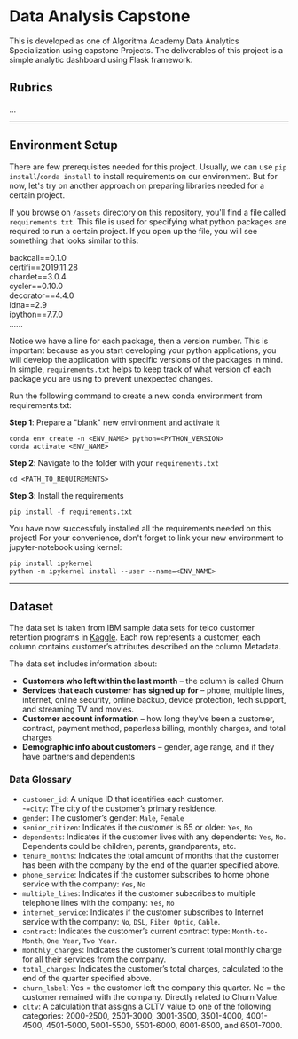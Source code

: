 # Data Analysis Capstone

This is developed as one of Algoritma Academy Data Analytics Specialization using capstone Projects. The deliverables of this project is a simple analytic dashboard using Flask framework.

## Rubrics

...

---

## Environment Setup

There are few prerequisites needed for this project. Usually, we can use `pip install`/`conda install` to install requirements on our environment. But for now, let's try on another approach on preparing libraries needed for a certain project.

If you browse on `/assets` directory on this repository, you'll find a file called `requirements.txt`. This file is used for specifying what python packages are required to run a certain project. If you open up the file, you will see something that looks similar to this:

backcall==0.1.0  
certifi==2019.11.28  
chardet==3.0.4  
cycler==0.10.0  
decorator==4.4.0  
idna==2.9  
ipython==7.7.0  
......


Notice we have a line for each package, then a version number. This is important because as you start developing your python applications, you will develop the application with specific versions of the packages in mind. In simple, `requirements.txt` helps to keep track of what version of each package you are using to prevent unexpected changes.

Run the following command to create a new conda environment from requirements.txt:

**Step 1**: Prepare a "blank" new environment and activate it

```
conda env create -n <ENV_NAME> python=<PYTHON_VERSION>
conda activate <ENV_NAME>
```

**Step 2**: Navigate to the folder with your `requirements.txt`

```
cd <PATH_TO_REQUIREMENTS>
```

**Step 3**: Install the requirements

```
pip install -f requirements.txt
```

You have now successfuly installed all the requirements needed on this project! For your convenience, don't forget to link your new environment to jupyter-notebook using kernel:

```
pip install ipykernel
python -m ipykernel install --user --name=<ENV_NAME>
```
---

## Dataset

The data set is taken from IBM sample data sets for telco customer retention programs in [Kaggle](https://www.kaggle.com/blastchar/telco-customer-churn). Each row represents a customer, each column contains customer’s attributes described on the column Metadata.

The data set includes information about:

- **Customers who left within the last month** – the column is called Churn
- **Services that each customer has signed up for** – phone, multiple lines, internet, online security, online backup, device protection, tech support, and streaming TV and movies.
- **Customer account information** – how long they’ve been a customer, contract, payment method, paperless billing, monthly charges, and total charges
- **Demographic info about customers** – gender, age range, and if they have partners and dependents

### Data Glossary

- `customer_id`: A unique ID that identifies each customer.  
-`=city`: The city of the customer’s primary residence.  
- `gender`: The customer’s gender: `Male`, `Female`  
- `senior_citizen`: Indicates if the customer is 65 or older: `Yes`, `No`  
- `dependents`: Indicates if the customer lives with any dependents: `Yes`, `No`. Dependents could be children, parents, grandparents, etc.  
- `tenure_months`: Indicates the total amount of months that the customer has been with the company by the end of the quarter specified above.  
- `phone_service`: Indicates if the customer subscribes to home phone service with the company: `Yes`, `No`  
- `multiple_lines`: Indicates if the customer subscribes to multiple telephone lines with the company: `Yes`, `No`  
- `internet_service`: Indicates if the customer subscribes to Internet service with the company: `No`, `DSL`, `Fiber Optic`, `Cable`.  
- `contract`: Indicates the customer’s current contract type: `Month-to-Month`, `One Year`, `Two Year`.  
- `monthly_charges`: Indicates the customer’s current total monthly charge for all their services from the company.  
- `total_charges`:  Indicates the customer’s total charges, calculated to the end of the quarter specified above.  
- `churn_label`: Yes = the customer left the company this quarter. No = the customer remained with the company. Directly related to Churn Value.  
- `cltv`:  A calculation that assigns a CLTV value to one of the following categories: 2000-2500, 2501-3000, 3001-3500, 3501-4000, 4001-4500, 4501-5000, 5001-5500, 5501-6000, 6001-6500, and 6501-7000.

